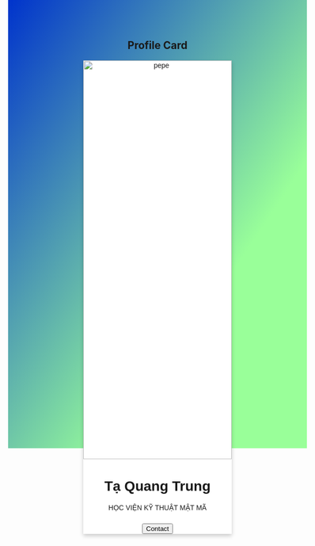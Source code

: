 <html>
<head>
<link rel="stylesheet" href="https://cdnjs.cloudflare.com/ajax/libs/font-awesome/4.7.0/css/font-awesome.min.css">
<style>
.div {
    height: 805px;
    background: linear-gradient(to bottom right, #0033cc 0%, #99ff99 68%)
}
.card {
  box-shadow: 0 4px 8px 0 rgba(0, 0, 0, 0.2);
  max-width: 300px;
  margin: auto;
  text-align: center;
  font-family: arial;
}

.title {
  color: grey;
  font-size: 18px;
}

button {
  border: none;
  outline: 0;
  display: inline-block;
  padding: 8px;
  color: white;
  background-color: #000;
  text-align: center;
  cursor: pointer;
  width: 100%;
  font-size: 18px;
}

a {
  text-decoration: none;
  font-size: 22px;
  color: blue;
}

button:hover, a:hover {
  opacity: 0.7;
}
</style>
</head>
<body class="div">

<h2 style="text-align:center">Profile Card</h2>

<div class="card">
 <div style="background-color:white;">
  <img src="https://ichef.bbci.co.uk/news/976/cpsprodpb/16620/production/_91408619_55df76d5-2245-41c1-8031-07a4da3f313f.jpg" alt="pepe" style="width:100%">
  <h1>Tạ Quang Trung</h1>
  <p class="title">HỌC VIỆN KỸ THUẬT MẬT MÃ</p>
  <div style="margin: 24px 0;">  
    <a href="https://www.facebook.com/pepelesor"><i class="fa fa-facebook"></i></a> 
  </div>
  <p><a href="https://zalo.me/0376448557"><button>Contact</button></a></p>
 </div>
</div>

</body>
</html>
